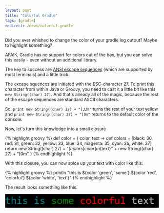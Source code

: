 ```yaml
---
layout: post
title: "Colorful Gradle"
tags: [gradle]
redirect: /news/colorful-gradle
---
```


Did you ever whished to change the color of your gradle log output? Maybe to highlight something?

AFAIK, Gradle has no support for colors out of the box, but you can solve this easily - even without an additional library.

The key to success are [ANSI escape sequences](https://en.wikipedia.org/wiki/ANSI_escape_code) (which are supported by most terminals) and a little trick.

The excape squences are initiated with the ESC-character 27. 
To print this character from within Java or Groovy, you need to cast it a little bit like this `new String((char) 27)`.
And that's already all of the magic, because the rest of the escape sequences are standard ASCII characters.

So, `print new String((char) 27) + "[33m"` turns the rest of your text yellow and `print new String((char) 27) + "[0m"` returns to the default color of the console.

Now, let's turn this knowledge into a small closure

{% highlight groovy %}
def color = { color, text ->
    def colors = [black: 30, red: 31, green: 32, yellow: 33, blue: 34, magenta: 35, cyan: 36, white: 37]
    return new String((char) 27) + "[${colors[color]}m${text}" + new String((char) 27) + "[0m"
}
{% endhighlight %}

With this closure, you can now spice up your text with color like this:

{% highlight groovy %}
println "this is ${color 'green', 'some'} ${color 'red', 'colorful'} ${color 'white', 'text'}"
{% endhighlight %}

The result looks something like this:

<div style="text-align: center;">
<img src="../images/console.png" style="max-width:100%;" />
</div>
